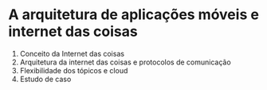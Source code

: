 # A arquitetura de aplicações móveis e internet das coisas

1. Conceito da Internet das coisas
2. Arquitetura da internet das coisas e protocolos de comunicação
3. Flexibilidade dos tópicos e cloud
4. Estudo de caso